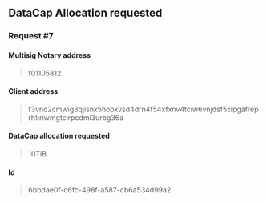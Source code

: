 ## DataCap Allocation requested

### Request #7
#### Multisig Notary address
> f01105812
#### Client address
> f3vnq2cmwig3qjisnx5hobxvsd4drn4f54xfxnv4tciw6vnjdsf5xipgafreprh5riwmgtcirpcdmi3urbg36a
#### DataCap allocation requested
> 10TiB
#### Id
> 6bbdae0f-c6fc-498f-a587-cb6a534d99a2